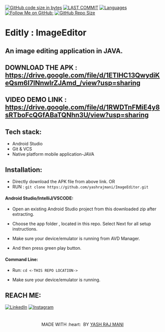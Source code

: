 
[![GitHub code size in bytes](https://img.shields.io/github/languages/code-size/yashrajmani/ImageEditor?style=for-the-badge)](https://github.com/yashrajmani/)
[![LAST COMMIT](https://img.shields.io/github/last-commit/yashrajmani/ImageEditor?style=for-the-badge)](https://github.com/yashrajmani/)
[![Languages](https://img.shields.io/github/languages/count/yashrajmani/ImageEditor?style=for-the-badge)](https://github.com/yashrajmani/)
[![Follow Me on GitHub:](https://img.shields.io/github/followers/yashrajmani?style=for-the-badge)](https://github.com/yashrajmani/)
[![GitHub Repo Size](https://img.shields.io/github/repo-size/yashrajmani/ImageEditor?style=for-the-badge)](https://github.com/yashrajmani/)

# Editly : ImageEditor
## An image editing application in JAVA.



## DOWNLOAD THE APK : https://drive.google.com/file/d/1ETlHC13QwydiKeQsm6I7INnwIrZJAmd_/view?usp=sharing

## VIDEO DEMO LINK : https://drive.google.com/file/d/1RWDTnFMiE4y8sRTboFcQGfABaTQNhn3U/view?usp=sharing


## Tech stack:
- Android Studio
- Git & VCS 
- Native platform mobile application-JAVA 

## Installation:


- Directly download the APK file from above link.
	OR
- RUN : `git clone https://github.com/yashrajmani/ImageEditor.git` 
	
#### Android Studio/IntelliJ/VSCODE:

- Open an existing Android Studio project from this downloaded zip after extracting.
	
- Choose the app folder , located in this repo. Select Next for all setup instructions.
	
- Make sure your device/emulator is running from AVD Manager.
	
- And then press green play button.
	
#### Command Line:

- Run: `cd <-THIS REPO LOCATION->` 

- Make sure your device/emulator is running.


## REACH ME:
[![LinkedIn](https://img.shields.io/badge/LinkedIn-connect-blue.svg?logo=linkedin&logoColor=white)](https://www.linkedin.com/in/yashrajmani/) 
[![Instagram](https://img.shields.io/badge/Instagram-follow-purple.svg?logo=instagram&logoColor=white)](https://www.instagram.com/yashrajmani/)



#
<p align="center">
	MADE WITH :heart: &nbsp;BY <a href="https://github.com/yashrajmani/">YASH RAJ MANI</a>
</p>
